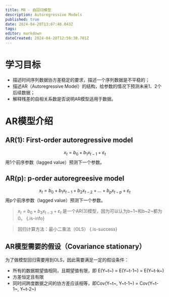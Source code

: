```yaml
---
title: M8 - 自回归模型
description: Autoregressive Models
published: true
date: 2024-04-20T13:07:48.043Z
tags: 
editor: markdown
dateCreated: 2024-04-20T12:59:38.781Z
---
```


# 学习目标
- 描述时间序列数据协方差稳定的要求，描述一个序列数据是不平稳的；
- 描述AR（Autoregressive Model）的结构，给参数的情况下预测未来1、2个后续数据；
- 解释残差的自相关系数是否说明AR模型适用于数据。

# AR模型介绍

## AR(1): First-order autoregressive model
$$x_{t}=b_{0}+b_{1}x_{t-1}+\varepsilon_{t}$$
用1个前序参数（lagged value）预测下一个参数。

## AR(p): p-order autoregreesive model
$$x_{t}=b_{0}+b_{1}x_{t-1}+b_{2}x_{t-2}+ ... + b_{p}x_{t-p}+\varepsilon_{t}$$
用p个前序参数（lagged value）预测下一个参数。

> $x_{t}=b_{0}+b_{3}x_{t-3}+\varepsilon_{t}$ 是一个AR(3)模型，因为可以认为b~1~和b~2~都为0。
{.is-info}

> 回归计算方法：最小二乘法（OLS）
{.is-success}

## AR模型需要的假设（Covariance stationary）

为了做模型回归需要用到OLS，因此需要满足一定的假设条件：

- 所有的数据期望值相同，且期望值有限，即 E(Y~t~) = E(Y~t-1~) = E(Y~t-k~)
- 方差恒定且有限
- 同时间跨度数据之间的协方差应该相等，即Cov(Y~t~, Y~t-1~) = Cov(Y~t-1~, Y~t-2~)